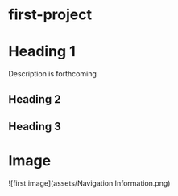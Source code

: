 # first-project

# Heading 1
Description is forthcoming

## Heading 2

## Heading 3

# Image

![first image](assets/Navigation Information.png)
